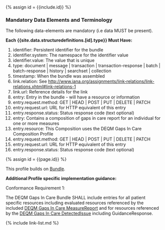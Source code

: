 {% assign id = {{include.id}} %}
<!--Begin Generated Intro Tag (DO NOT REMOVE)-->
### Mandatory Data Elements and Terminology
The following data-elements are mandatory (i.e data MUST be present).

**Each {{site.data.structuredefinitions.[id].type}} Must Have:**
1. identifier: Persistent identifier for the bundle
2. identifier.system: The namespace for the identifier value
3. identifier.value: The value that is unique
4. type: document \| message \| transaction \| transaction-response \| batch \| batch-response \| history \| searchset \| collection
5. timestamp: When the bundle was assembled
6. link.relation: See http://www.iana.org/assignments/link-relations/link-relations.xhtml#link-relations-1
7. link.url: Reference details for the link
8. entry: Entry in the bundle - will have a resource or information
9. entry.request.method: GET \| HEAD \| POST \| PUT \| DELETE \| PATCH
10. entry.request.url: URL for HTTP equivalent of this entry
11. entry.response.status: Status response code (text optional)
12. entry: Contains a composition of gaps in care report for an individual for one or more measures
13. entry.resource: This Composition uses the DEQM Gaps In Care Composition Profile
14. entry.request.method: GET \| HEAD \| POST \| PUT \| DELETE \| PATCH
15. entry.request.url: URL for HTTP equivalent of this entry
16. entry.response.status: Status response code (text optional)

<!--End Generated Intro (DO NOT REMOVE)-->


{% assign id = {{page.id}} %}

This profile builds on [Bundle](https://www.hl7.org/fhir/bundle.html).

**Additional Profile specific implementation guidance:**

Conformance Requirement 1:

The DEQM Gaps In Care Bundle SHALL include entries for all patient specific resources including evaluated resources referenced by the included [DEQM Gaps In Care MeasureReport](StructureDefinition-indv-measurereport-deqm.html) and for resources referenced by the [DEQM Gaps In Care DetectedIssue](StructureDefinition-gaps-detectedissue-deqm.html) including GuidanceResponse. 


<!-- ### Examples-->


{% include link-list.md %}
